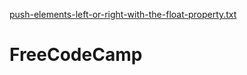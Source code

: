 [push-elements-left-or-right-with-the-float-property.txt](https://github.com/jmutschler0501/FreeCodeCamp/files/6983061/push-elements-left-or-right-with-the-float-property.txt)
# FreeCodeCamp
